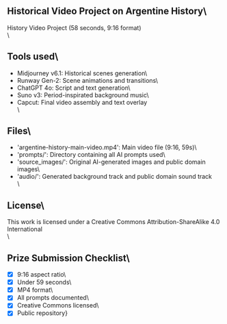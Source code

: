 ## Historical Video Project on Argentine History\
History Video Project (58 seconds, 9:16 format)\
\
## Tools used\
- Midjourney v6.1: Historical scenes generation\
- Runway Gen-2: Scene animations and transitions\
- ChatGPT 4o: Script and text generation\
- Suno v3: Period-inspirated background music\
- Capcut: Final video assembly and text overlay\
\
## Files\
- \'argentine-history-main-video.mp4': Main video file (9:16, 59s)\
- \'prompts/': Directory containing all AI prompts used\
- \'source_images/': Original AI-generated images and public domain images\
- \'audio/': Generated background track and public domain sound track\
\
## License\
This work is licensed under a Creative Commons Attribution-ShareAlike 4.0 International\
\
## Prize Submission Checklist\
- [x] 9:16 aspect ratio\
- [x] Under 59 seconds\
- [x] MP4 format\
- [x] All prompts documented\
- [x] Creative Commons licensed\
- [x] Public repository}